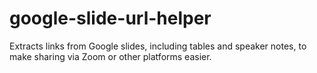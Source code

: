 # google-slide-url-helper
Extracts links from Google slides, including tables and speaker notes, to make sharing via Zoom or other platforms easier.
